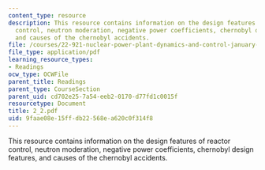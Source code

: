 ```yaml
---
content_type: resource
description: This resource contains information on the design features of reactor
  control, neutron moderation, negative power coefficients, chernobyl design features,
  and causes of the chernobyl accidents.
file: /courses/22-921-nuclear-power-plant-dynamics-and-control-january-iap-2006/9faae08e15ffdb22568ea620c0f314f8_2_2.pdf
file_type: application/pdf
learning_resource_types:
- Readings
ocw_type: OCWFile
parent_title: Readings
parent_type: CourseSection
parent_uid: cd702e25-7a54-eeb2-0170-d77fd1c0015f
resourcetype: Document
title: 2_2.pdf
uid: 9faae08e-15ff-db22-568e-a620c0f314f8
---
```

This resource contains information on the design features of reactor control, neutron moderation, negative power coefficients, chernobyl design features, and causes of the chernobyl accidents.

